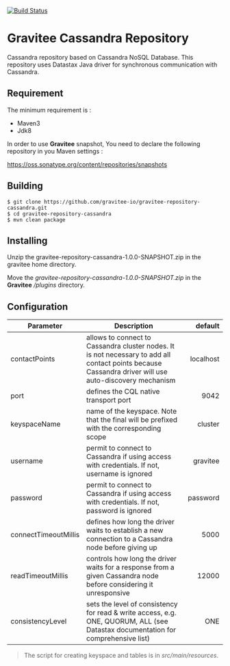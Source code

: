 [![Build Status](https://ci.gravitee.io/buildStatus/icon?job=gravitee-io/gravitee-repository-cassandra/master)](https://ci.gravitee.io/job/gravitee-io/job/gravitee-repository-cassandra/job/master/)

# Gravitee Cassandra Repository

Cassandra repository based on Cassandra NoSQL Database.
This repository uses Datastax Java driver for synchronous communication with Cassandra.

## Requirement

The minimum requirement is :
 * Maven3
 * Jdk8

In order to use **Gravitee** snapshot, You need to declare the following repository in you Maven settings :

https://oss.sonatype.org/content/repositories/snapshots


## Building

```
$ git clone https://github.com/gravitee-io/gravitee-repository-cassandra.git
$ cd gravitee-repository-cassandra
$ mvn clean package
```


## Installing

Unzip the gravitee-repository-cassandra-1.0.0-SNAPSHOT.zip in the gravitee home directory.

Move the *gravitee-repository-cassandra-1.0.0-SNAPSHOT.zip* in the **Gravitee** */plugins* directory.


## Configuration

| Parameter                                            |   Description   |         default |
| ------------------------------------------------ | ------------- | -------------: |
| contactPoints                                         | allows to connect to Cassandra cluster nodes. It is not necessary to add all contact points because Cassandra driver will use auto-discovery mechanism |       localhost |
| port                                                  | defines the CQL native transport port |            9042 |
| keyspaceName                                          | name of the keyspace. Note that the final will be prefixed with the corresponding scope | <scope>cluster |
| username                                              | permit to connect to Cassandra if using access with credentials. If not, username is ignored |        gravitee |
| password                                              | permit to connect to Cassandra if using access with credentials. If not, password is ignored |        password |
| connectTimeoutMillis                                  | defines how long the driver waits to establish a new connection to a Cassandra node before giving up |            5000 |
| readTimeoutMillis                                     | controls how long the driver waits for a response from a given Cassandra node before considering it unresponsive |           12000 |
| consistencyLevel                                      | sets the level of consistency for read & write access, e.g. ONE, QUORUM, ALL (see Datastax documentation for comprehensive list) |             ONE |


> The script for creating keyspace and tables is in *src/main/resources*.